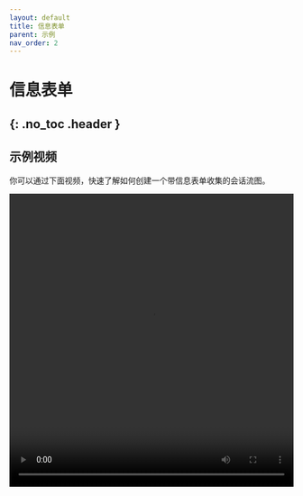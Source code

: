 ```yaml
---
layout: default
title: 信息表单
parent: 示例
nav_order: 2
---
```

# 信息表单
{: .no_toc .header }
---

## 示例视频

你可以通过下面视频，快速了解如何创建一个带信息表单收集的会话流图。

<video src="/assets/images/example/video/form.mp4" width="100%" height="520px" controls="controls"></video>
